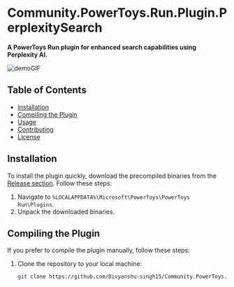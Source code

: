 # Community.PowerToys.Run.Plugin.PerplexitySearch

**A PowerToys Run plugin for enhanced search capabilities using Perplexity AI.**

![demoGIF](https://github.com/user-attachments/assets/8c521d0d-66f3-4537-9e0d-dfbcaea92255)

## Table of Contents

- [Installation](#installation)
- [Compiling the Plugin](#compiling-the-plugin)
- [Usage](#usage)
- [Contributing](#contributing)
- [License](#license)

## Installation

To install the plugin quickly, download the precompiled binaries from the [Release section](https://github.com/Divyanshu-singh15/Community.PowerToys.Run.Plugin.PerplexitySearch/releases/tag/v1.0.0). Follow these steps:

1. Navigate to `%LOCALAPPDATA%\Microsoft\PowerToys\PowerToys Run\Plugins`.
2. Unpack the downloaded binaries.

## Compiling the Plugin

If you prefer to compile the plugin manually, follow these steps:

1. Clone the repository to your local machine:
   ```bash
   git clone https://github.com/Divyanshu-singh15/Community.PowerToys.Run.Plugin.PerplexitySearch.git
